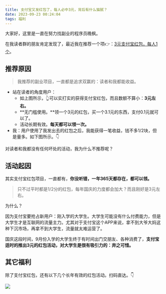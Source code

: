 ```yaml
---
title: 支付宝又发红包了，每人必中3元，背后有什么猫腻？
date: 2023-09-23 00:24:04
tags: 福利
---
```





大家好，这里是一直在努力找副业的程序员晚枫。

在我读者群的朋友肯定发现了，最近我在推荐一个项👉：[3元支付宝红包，每人1个](https://mp.weixin.qq.com/s/jUYXy2FswMkNlBr-rB9y5Q)。

## 推荐原因

> 我推荐的副业项目，一直都是追求双赢的：读者和我都能收益。



- 站在读者的角度用户：
  - 如上图所示，👆可以实打实的获得支付宝红包，而且数额不算小：**3元左右。**
  - **无门槛使用。**领一个3元的红包，买一个3.1元的东西，支付0.1元就可以了。
  - 活动长期有效。**每天都可以领一次。**
- 我：用户使用了我发出去的红包之后，我能获得一笔收益，钱不多1/2块，但是量多。如下图所示。👇



对读者和我都没有任何坏处的活动，我为什么不推荐呢？


## 活动起因

其实支付宝红包项目，一直都有，**你没听错，一年365天都存在，都可以领。**

> 只不过平时都是1/2分的红包，每年国庆的力度都会加大？而且刚好是3元左右。

为什么？

因为支付宝要抢占新用户：刚入学的大学生。大学生可能没有什么付费能力，但是大学生才是互联网的流量主力。尤其对于支付宝这个APP来说，拿不到大爷大妈这种下沉市场，再拿不到大学生，流量就太难运营了。

国庆这段时间，9月份入学的大学生终于有时间出门交朋友、各种消费了，**支付宝适时的推出3元的红包活动，对大学生是很有吸引力的：弃之可惜。**

## 其它福利

除了支付宝红包，还有以下几个长年有效的红包活动。扫码直达。👇

![](https://python-office-1300615378.cos.ap-chongqing.myqcloud.com/fuli.jpg)
